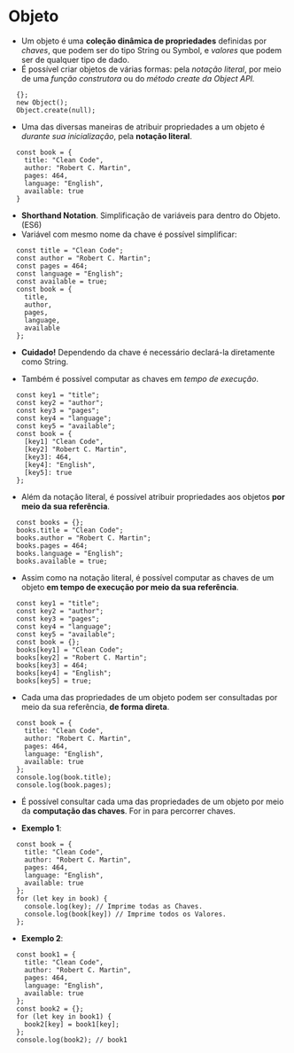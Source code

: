 # Objeto

- Um objeto é uma **coleção dinâmica de propriedades** definidas por *chaves*, que podem ser do tipo String ou Symbol, e *valores* que podem ser de qualquer tipo de dado.
- É possível criar objetos de várias formas: pela *notação literal*, por meio de uma *função construtora* ou do *método create da Object API.*

```
  {};
  new Object();
  Object.create(null); 
```

- Uma das diversas maneiras de atribuir propriedades a um objeto é _durante sua inicialização_, pela **notação literal**.

```
  const book = {
    title: "Clean Code",
    author: "Robert C. Martin",
    pages: 464,
    language: "English",
    available: true
  }
``` 

- **Shorthand Notation**. Simplificação de variáveis para dentro do Objeto. (ES6)
- Variável com mesmo nome da chave é possível simplificar:
  
```
  const title = "Clean Code";
  const author = "Robert C. Martin";
  const pages = 464;
  const language = "English";
  const available = true;
  const book = {
    title,
    author,
    pages,
    language,
    available
  };
```
 
- **Cuidado!** Dependendo da chave é necessário declará-la diretamente como String.

- Também é possível computar as chaves em *tempo de execução*.
```
  const key1 = "title";
  const key2 = "author";
  const key3 = "pages";
  const key4 = "language";
  const key5 = "available";
  const book = {
    [key1] "Clean Code",
    [key2] "Robert C. Martin",
    [key3]: 464,
    [key4]: "English",
    [key5]: true
  };
```

- Além da notação literal, é possível atribuir propriedades aos objetos **por meio da sua referência**.
  
```
  const books = {}; 
  books.title = "Clean Code";
  books.author = "Robert C. Martin";
  books.pages = 464;
  books.language = "English";
  books.available = true;  
```

- Assim como na notação literal, é possível computar as chaves de um objeto **em tempo de execução por meio da sua referência**.
  
```
  const key1 = "title";
  const key2 = "author";
  const key3 = "pages";
  const key4 = "language";
  const key5 = "available";
  const book = {};
  books[key1] = "Clean Code";
  books[key2] = "Robert C. Martin";
  books[key3] = 464;
  books[key4] = "English";
  books[key5] = true;  
```

- Cada uma das propriedades de um objeto podem ser consultadas por meio da sua referência, **de forma direta**.
  
```
  const book = {
    title: "Clean Code",
    author: "Robert C. Martin",
    pages: 464,
    language: "English",
    available: true
  };
  console.log(book.title);
  console.log(book.pages);
```

- É possível consultar cada uma das propriedades de um objeto por meio da **computação das chaves**. For in para percorrer chaves. 
  
- **Exemplo 1**:
```
  const book = {
    title: "Clean Code",
    author: "Robert C. Martin",
    pages: 464,
    language: "English",
    available: true
  };
  for (let key in book) {
    console.log(key); // Imprime todas as Chaves.
    console.log(book[key]) // Imprime todos os Valores.
  };
```

- **Exemplo 2**:
```
  const book1 = {
    title: "Clean Code",
    author: "Robert C. Martin",
    pages: 464,
    language: "English",
    available: true
  };
  const book2 = {};
  for (let key in book1) {
    book2[key] = book1[key];
  };
  console.log(book2); // book1 
```

